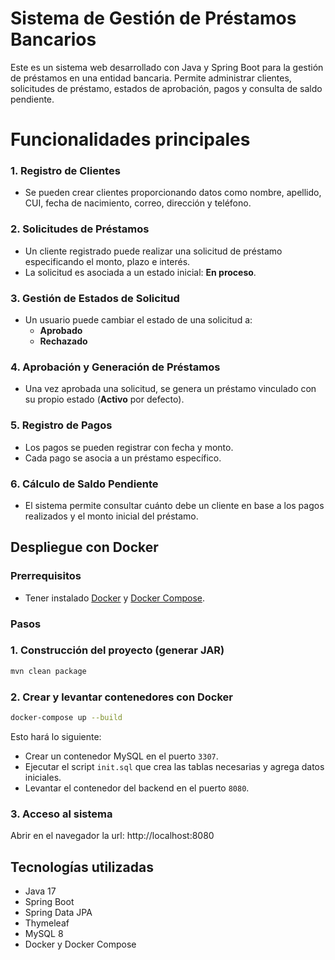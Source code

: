 # Sistema de Gestión de Préstamos Bancarios

Este es un sistema web desarrollado con Java y Spring Boot para la gestión de préstamos en una entidad bancaria. Permite administrar clientes, solicitudes de préstamo, estados de aprobación, pagos y consulta de saldo pendiente.

# Funcionalidades principales

### 1. Registro de Clientes
- Se pueden crear clientes proporcionando datos como nombre, apellido, CUI, fecha de nacimiento, correo, dirección y teléfono.

### 2. Solicitudes de Préstamos
- Un cliente registrado puede realizar una solicitud de préstamo especificando el monto, plazo e interés.
- La solicitud es asociada a un estado inicial: **En proceso**.

### 3. Gestión de Estados de Solicitud
- Un usuario puede cambiar el estado de una solicitud a:
  - **Aprobado**
  - **Rechazado**

### 4. Aprobación y Generación de Préstamos
- Una vez aprobada una solicitud, se genera un préstamo vinculado con su propio estado (**Activo** por defecto).

### 5. Registro de Pagos
- Los pagos se pueden registrar con fecha y monto.
- Cada pago se asocia a un préstamo específico.

### 6. Cálculo de Saldo Pendiente
- El sistema permite consultar cuánto debe un cliente en base a los pagos realizados y el monto inicial del préstamo.

## Despliegue con Docker

### Prerrequisitos
- Tener instalado [Docker](https://www.docker.com/) y [Docker Compose](https://docs.docker.com/compose/install/).

### Pasos

### 1. Construcción del proyecto (generar JAR)
```bash
mvn clean package
```

### 2. Crear y levantar contenedores con Docker
```bash
docker-compose up --build
```

Esto hará lo siguiente:
- Crear un contenedor MySQL en el puerto `3307`.
- Ejecutar el script `init.sql` que crea las tablas necesarias y agrega datos iniciales.
- Levantar el contenedor del backend en el puerto `8080`.

### 3. Acceso al sistema
Abrir en el navegador la url: http://localhost:8080

## Tecnologías utilizadas
- Java 17
- Spring Boot
- Spring Data JPA
- Thymeleaf
- MySQL 8
- Docker y Docker Compose

